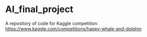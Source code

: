 # AI_final_project
A repository of code for Kaggle competition: https://www.kaggle.com/competitions/happy-whale-and-dolphin

